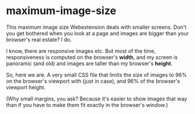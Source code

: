 # maximum-image-size

This maximum image size Webextension deals with smaller screens. Don't you get bothered when you look at a page and images are bigger than your browser's real estate? I do.

I know, there are responsive images etc. But most of the time, responsiveness is computed on the browser's **width**, and my screen is panoramic (and old) and images are taller than my browser's **height**.

So, here we are. A very small CSS file that limits the size of images to 96% on the browser's viewport with (just in case), and 96% of the browser's viewport height.

(Why small margins, you ask? Because it's easier to show images that way than if you have to make them fit exactly in the browser's window.)
